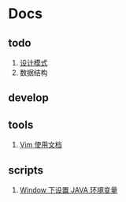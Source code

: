 # Docs

## todo
  
  1. [设计模式](https://github.com/itwangxiang/docs/issues/1)
  2. 数据结构

## develop

## tools

  1. [Vim 使用文档](tools/vim.md)

## scripts

  1. [Window 下设置 JAVA 环境变量](scripts/set-jdk-env-variables.ps1)
